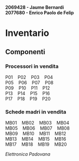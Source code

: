 **2069428 - Jaume Bernardi<br>
2077680 - Enrico Paolo de Felip**

# **Inventario**

## **Componenti**
### **Processori in vendita**
P01&nbsp;&nbsp;&nbsp; P02&nbsp;&nbsp;&nbsp; P03&nbsp;&nbsp;&nbsp; P04<br>
P05&nbsp;&nbsp;&nbsp; P06&nbsp;&nbsp;&nbsp; P07&nbsp;&nbsp;&nbsp; P08<br>
P09&nbsp;&nbsp;&nbsp; P10&nbsp;&nbsp;&nbsp; P11&nbsp;&nbsp;&nbsp; P12<br>
P13&nbsp;&nbsp;&nbsp; P14&nbsp;&nbsp;&nbsp; P15&nbsp;&nbsp;&nbsp; P16<br>
P17&nbsp;&nbsp;&nbsp; P18&nbsp;&nbsp;&nbsp; P19&nbsp;&nbsp;&nbsp; P20<br>

### **Schede madri in vendita**
MB01&nbsp;&nbsp;&nbsp; MB02&nbsp;&nbsp;&nbsp; MB03&nbsp;&nbsp;&nbsp; MB04<br>
MB05&nbsp;&nbsp;&nbsp; MB06&nbsp;&nbsp;&nbsp; MB07&nbsp;&nbsp;&nbsp; MB08<br>
MB09&nbsp;&nbsp;&nbsp; MB10&nbsp;&nbsp;&nbsp; MB11&nbsp;&nbsp;&nbsp; MB12<br>
MB13&nbsp;&nbsp;&nbsp; MB14&nbsp;&nbsp;&nbsp; MB15&nbsp;&nbsp;&nbsp; MB16<br>
MB17&nbsp;&nbsp;&nbsp; MB18&nbsp;&nbsp;&nbsp; MB19&nbsp;&nbsp;&nbsp; MB20<br>

*Elettronica Padovana*